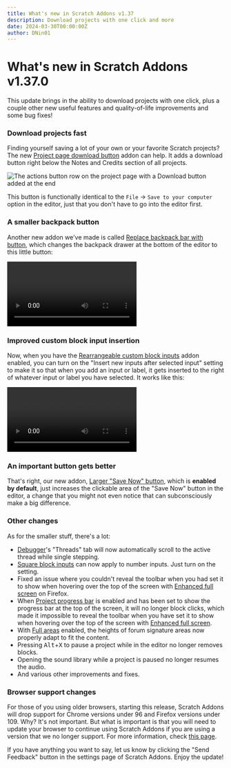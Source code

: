 ```yaml
---
title: What's new in Scratch Addons v1.37
description: Download projects with one click and more
date: 2024-03-30T00:00:00Z
author: DNin01
---
```


# What's new in Scratch Addons v1.37.0

This update brings in the ability to download projects with one click, plus a couple other new useful features and quality-of-life improvements and some bug fixes!

### Download projects fast

Finding yourself saving a lot of your own or your favorite Scratch projects? The new [Project page download button](https://scratch.mit.edu/scratch-addons-extension/settings#download-button) addon can help. It adds a download button right below the Notes and Credits section of all projects.

![The actions button row on the project page with a Download button added at the end](/assets/img/blog/v1-37-released/projectpage-download-button)

This button is functionally identical to the `File` → `Save to your computer` option in the editor, just that you don't have to go into the editor first.

### A smaller backpack button

Another new addon we've made is called [Replace backpack bar with button](https://scratch.mit.edu/scratch-addons-extension/settings#hide-backpack), which changes the backpack drawer at the bottom of the editor to this little button:

<video src="/assets/img/blog/v1-37-released/small-backpack-button.mp4" controls type="video/mp4" autoplay loop></video>

### Improved custom block input insertion

Now, when you have the [Rearrangeable custom block inputs](https://scratch.mit.edu/scratch-addons-extension/settings#reorder-custom-inputs) addon enabled, you can turn on the "Insert new inputs after selected input" setting to make it so that when you add an input or label, it gets inserted to the right of whatever input or label you have selected. It works like this:

<video src="/assets/img/blog/v1-37-released/better-parameters.mp4" controls type="video/mp4" autoplay loop></video>

### An important button gets better

That's right, our new addon, [Larger "Save Now" button](https://scratch.mit.edu/scratch-addons-extension/settings#big-save-button), which is **enabled by default**, just increases the clickable area of the "Save Now" button in the editor, a change that you might not even notice that can subconsciously make a big difference.

### Other changes

As for the smaller stuff, there's a lot:
- [Debugger](https://scratch.mit.edu/scratch-addons-extension/settings#debugger)'s "Threads" tab will now automatically scroll to the active thread while single stepping.
- [Square block inputs](https://scratch.mit.edu/scratch-addons-extension/settings#editor-square-inputs) can now apply to number inputs. Just turn on the setting.
- Fixed an issue where you couldn't reveal the toolbar when you had set it to show when hovering over the top of the screen with [Enhanced full screen](https://scratch.mit.edu/scratch-addons-extension/settings#fullscreen) on Firefox.
- When [Project progress bar](https://scratch.mit.edu/scratch-addons-extension/settings#progress-bar) is enabled and has been set to show the progress bar at the top of the screen, it will no longer block clicks, which made it impossible to reveal the toolbar when you have set it to show when hovering over the top of the screen with [Enhanced full screen](https://scratch.mit.edu/scratch-addons-extension/settings#fullscreen).
- With [Full areas](https://scratch.mit.edu/scratch-addons-extension/settings#full-signature) enabled, the heights of forum signature areas now properly adapt to fit the content.
- Pressing <kbd>Alt</kbd>+<kbd>X</kbd> to pause a project while in the editor no longer removes blocks.
- Opening the sound library while a project is paused no longer resumes the audio.
- And various other improvements and fixes.

### Browser support changes

For those of you using older browsers, starting this release, Scratch Addons will drop support for Chrome versions under 96 and Firefox versions under 109. Why? It's not important. But what is important is that you will need to update your browser to continue using Scratch Addons if you are using a version that we no longer support. For more information, check [this page](https://scratchaddons.com/unsupported-browser/).

If you have anything you want to say, let us know by clicking the "Send Feedback" button in the settings page of Scratch Addons. Enjoy the update!
